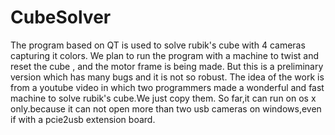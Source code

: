 # CubeSolver
  The program based on QT is used to solve rubik's cube with 4 cameras capturing it colors.
We plan to run the program with a machine to twist and reset the cube , and the motor frame is being made.
But this is a preliminary version which has many bugs and it is not so robust.
The idea of the work is from a youtube video in which two programmers made a wonderful and fast machine to solve rubik's cube.We just copy them.
So far,it can run on os x only.because it can not open more than two usb cameras on windows,even if with a pcie2usb extension board.
